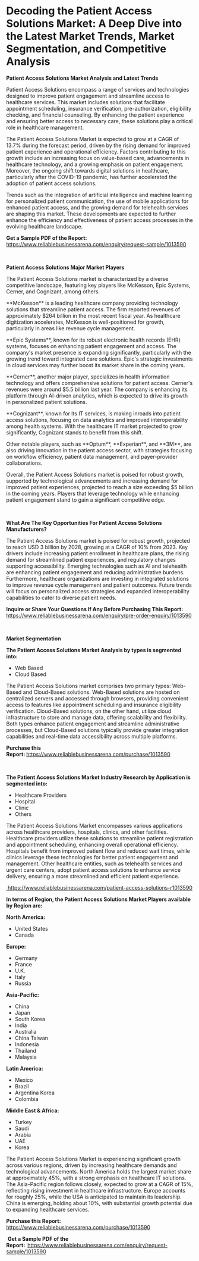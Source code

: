 <p><h1>Decoding the Patient Access Solutions Market: A Deep Dive into the Latest Market Trends, Market Segmentation, and Competitive Analysis</h1></p><p><strong>Patient Access Solutions Market Analysis and Latest Trends</strong></p>
<p><p>Patient Access Solutions encompass a range of services and technologies designed to improve patient engagement and streamline access to healthcare services. This market includes solutions that facilitate appointment scheduling, insurance verification, pre-authorization, eligibility checking, and financial counseling. By enhancing the patient experience and ensuring better access to necessary care, these solutions play a critical role in healthcare management.</p><p>The Patient Access Solutions Market is expected to grow at a CAGR of 13.7% during the forecast period, driven by the rising demand for improved patient experience and operational efficiency. Factors contributing to this growth include an increasing focus on value-based care, advancements in healthcare technology, and a growing emphasis on patient engagement. Moreover, the ongoing shift towards digital solutions in healthcare, particularly after the COVID-19 pandemic, has further accelerated the adoption of patient access solutions.</p><p>Trends such as the integration of artificial intelligence and machine learning for personalized patient communication, the use of mobile applications for enhanced patient access, and the growing demand for telehealth services are shaping this market. These developments are expected to further enhance the efficiency and effectiveness of patient access processes in the evolving healthcare landscape.</p></p>
<p><strong>Get a Sample PDF of the Report:&nbsp;</strong> <a href="https://www.reliablebusinessarena.com/enquiry/request-sample/1013590?utm_campaign=2728&utm_medium=2&utm_source=Github&utm_content=ia&utm_term=17042025&utm_id=patient-access-solutions">https://www.reliablebusinessarena.com/enquiry/request-sample/1013590</a></p>
<p>&nbsp;</p>
<p><strong>Patient Access Solutions Major Market Players</strong></p>
<p><p>The Patient Access Solutions market is characterized by a diverse competitive landscape, featuring key players like McKesson, Epic Systems, Cerner, and Cognizant, among others. </p><p>**McKesson** is a leading healthcare company providing technology solutions that streamline patient access. The firm reported revenues of approximately $264 billion in the most recent fiscal year. As healthcare digitization accelerates, McKesson is well-positioned for growth, particularly in areas like revenue cycle management.</p><p>**Epic Systems**, known for its robust electronic health records (EHR) systems, focuses on enhancing patient engagement and access. The company's market presence is expanding significantly, particularly with the growing trend toward integrated care solutions. Epic's strategic investments in cloud services may further boost its market share in the coming years.</p><p>**Cerner**, another major player, specializes in health information technology and offers comprehensive solutions for patient access. Cerner's revenues were around $5.5 billion last year. The company is enhancing its platform through AI-driven analytics, which is expected to drive its growth in personalized patient solutions.</p><p>**Cognizant**, known for its IT services, is making inroads into patient access solutions, focusing on data analytics and improved interoperability among health systems. With the healthcare IT market projected to grow significantly, Cognizant stands to benefit from this shift.</p><p>Other notable players, such as **Optum**, **Experian**, and **3M**, are also driving innovation in the patient access sector, with strategies focusing on workflow efficiency, patient data management, and payer-provider collaborations. </p><p>Overall, the Patient Access Solutions market is poised for robust growth, supported by technological advancements and increasing demand for improved patient experiences, projected to reach a size exceeding $5 billion in the coming years. Players that leverage technology while enhancing patient engagement stand to gain a significant competitive edge.</p></p>
<p>&nbsp;</p>
<p><strong>What Are The Key Opportunities For Patient Access Solutions Manufacturers?</strong></p>
<p><p>The Patient Access Solutions market is poised for robust growth, projected to reach USD 3 billion by 2028, growing at a CAGR of 10% from 2023. Key drivers include increasing patient enrollment in healthcare plans, the rising demand for streamlined patient experiences, and regulatory changes supporting accessibility. Emerging technologies such as AI and telehealth are enhancing patient engagement and reducing administrative burdens. Furthermore, healthcare organizations are investing in integrated solutions to improve revenue cycle management and patient outcomes. Future trends will focus on personalized access strategies and expanded interoperability capabilities to cater to diverse patient needs.</p></p>
<p><strong>Inquire or Share Your Questions If Any Before Purchasing This Report:</strong> <a href="https://www.reliablebusinessarena.com/enquiry/pre-order-enquiry/1013590?utm_campaign=2728&utm_medium=2&utm_source=Github&utm_content=ia&utm_term=17042025&utm_id=patient-access-solutions">https://www.reliablebusinessarena.com/enquiry/pre-order-enquiry/1013590</a></p>
<p>&nbsp;</p>
<p><strong>Market Segmentation</strong></p>
<p><strong>The Patient Access Solutions Market Analysis by types is segmented into:</strong></p>
<p><ul><li>Web Based</li><li>Cloud Based</li></ul></p>
<p><p>The Patient Access Solutions market comprises two primary types: Web-Based and Cloud-Based solutions. Web-Based solutions are hosted on centralized servers and accessed through browsers, providing convenient access to features like appointment scheduling and insurance eligibility verification. Cloud-Based solutions, on the other hand, utilize cloud infrastructure to store and manage data, offering scalability and flexibility. Both types enhance patient engagement and streamline administrative processes, but Cloud-Based solutions typically provide greater integration capabilities and real-time data accessibility across multiple platforms.</p></p>
<p><strong>Purchase this Report:&nbsp;</strong><a href="https://www.reliablebusinessarena.com/purchase/1013590?utm_campaign=2728&utm_medium=2&utm_source=Github&utm_content=ia&utm_term=17042025&utm_id=patient-access-solutions">https://www.reliablebusinessarena.com/purchase/1013590</a></p>
<p>&nbsp;</p>
<p><strong>The Patient Access Solutions Market Industry Research by Application is segmented into:</strong></p>
<p><ul><li>Healthcare Providers</li><li>Hospital</li><li>Clinic</li><li>Others</li></ul></p>
<p><p>The Patient Access Solutions Market encompasses various applications across healthcare providers, hospitals, clinics, and other facilities. Healthcare providers utilize these solutions to streamline patient registration and appointment scheduling, enhancing overall operational efficiency. Hospitals benefit from improved patient flow and reduced wait times, while clinics leverage these technologies for better patient engagement and management. Other healthcare entities, such as telehealth services and urgent care centers, adopt patient access solutions to enhance service delivery, ensuring a more streamlined and efficient patient experience.</p></p>
<p><a href="https://www.reliablebusinessarena.com/patient-access-solutions-r1013590?utm_campaign=2728&utm_medium=2&utm_source=Github&utm_content=ia&utm_term=17042025&utm_id=patient-access-solutions">&nbsp;https://www.reliablebusinessarena.com/patient-access-solutions-r1013590</a></p>
<p><strong>In terms of Region, the Patient Access Solutions Market Players available by Region are:</strong></p>
<p>
    <p> <strong> North America: </strong>
        <ul>
            <li>United States</li>
            <li>Canada</li>
        </ul>
        </p> 
    <p> <strong> Europe: </strong>
        <ul>
            <li>Germany</li>
            <li>France</li>
            <li>U.K.</li>
            <li>Italy</li>
            <li>Russia</li>
        </ul>
        </p> 
    <p> <strong> Asia-Pacific: </strong>
        <ul>
            <li>China</li>
            <li>Japan</li>
            <li>South Korea</li>
            <li>India</li>
            <li>Australia</li>
            <li>China Taiwan</li>
            <li>Indonesia</li>
            <li>Thailand</li>
            <li>Malaysia</li>
        </ul>
        </p> 
    <p> <strong> Latin America: </strong>
        <ul>
            <li>Mexico</li>
            <li>Brazil</li>
            <li>Argentina Korea</li>
            <li>Colombia</li>
        </ul>
        </p> 
    <p> <strong> Middle East & Africa: </strong>
        <ul>
            <li>Turkey</li>
            <li>Saudi</li>
            <li>Arabia</li>
            <li>UAE</li>
            <li>Korea</li>
        </ul>
    </p>
    </p>
<p><p>The Patient Access Solutions Market is experiencing significant growth across various regions, driven by increasing healthcare demands and technological advancements. North America holds the largest market share at approximately 45%, with a strong emphasis on healthcare IT solutions. The Asia-Pacific region follows closely, expected to grow at a CAGR of 15%, reflecting rising investment in healthcare infrastructure. Europe accounts for roughly 25%, while the USA is anticipated to maintain its leadership. China is emerging, holding about 10%, with substantial growth potential due to expanding healthcare services.</p></p>
<p><strong>Purchase this Report: </strong><a href="https://www.reliablebusinessarena.com/purchase/1013590?utm_campaign=2728&utm_medium=2&utm_source=Github&utm_content=ia&utm_term=17042025&utm_id=patient-access-solutions">https://www.reliablebusinessarena.com/purchase/1013590</a></p>
<p>&nbsp;<strong>Get a Sample PDF of the Report:&nbsp;&nbsp;</strong><a href="https://www.reliablebusinessarena.com/enquiry/request-sample/1013590?utm_campaign=2728&utm_medium=2&utm_source=Github&utm_content=ia&utm_term=17042025&utm_id=patient-access-solutions">https://www.reliablebusinessarena.com/enquiry/request-sample/1013590</a></p>
<p><strong></strong></p>
<p><p></p><p></p><p></p></p>